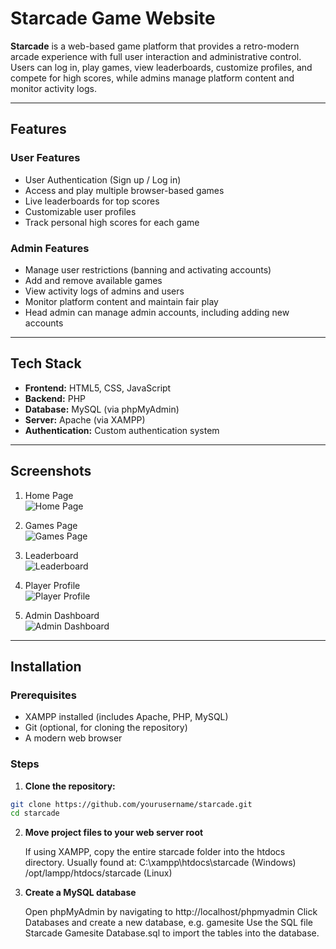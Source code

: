 # Starcade Game Website

**Starcade** is a web-based game platform that provides a retro-modern arcade experience with full user interaction and administrative control. Users can log in, play games, view leaderboards, customize profiles, and compete for high scores, while admins manage platform content and monitor activity logs.

---

## Features

### User Features
- User Authentication (Sign up / Log in)  
- Access and play multiple browser-based games  
- Live leaderboards for top scores  
- Customizable user profiles  
- Track personal high scores for each game  

### Admin Features
- Manage user restrictions (banning and activating accounts)  
- Add and remove available games  
- View activity logs of admins and users  
- Monitor platform content and maintain fair play  
- Head admin can manage admin accounts, including adding new accounts  

---

## Tech Stack

- **Frontend:** HTML5, CSS, JavaScript  
- **Backend:** PHP  
- **Database:** MySQL (via phpMyAdmin)  
- **Server:** Apache (via XAMPP)  
- **Authentication:** Custom authentication system  

---

## Screenshots

1. Home Page  
![Home Page](https://github.com/user-attachments/assets/d30a03d7-7bbd-40d5-ab88-ea72a68f0e83)  

2. Games Page  
![Games Page](https://github.com/user-attachments/assets/282a1a81-4dec-4cd7-8fc3-19269b01e4c7)  

3. Leaderboard  
![Leaderboard](https://github.com/user-attachments/assets/01f5950e-d78d-4883-a16f-1eeaee5994fd)  

4. Player Profile  
![Player Profile](https://github.com/user-attachments/assets/0e31fa7f-87d2-46dd-9640-67246d3bf34a)  

5. Admin Dashboard  
![Admin Dashboard](https://github.com/user-attachments/assets/9dc51f41-19a4-4d76-83fd-7835157c5fdf)  

---

## Installation

### Prerequisites
- XAMPP installed (includes Apache, PHP, MySQL)  
- Git (optional, for cloning the repository)  
- A modern web browser  

### Steps

1. **Clone the repository:**

```bash
git clone https://github.com/yourusername/starcade.git
cd starcade
```

2. **Move project files to your web server root**
   
    If using XAMPP, copy the entire starcade folder into the htdocs directory.
    Usually found at:
    C:\xampp\htdocs\starcade (Windows)
    /opt/lampp/htdocs/starcade (Linux)

4. **Create a MySQL database**

    Open phpMyAdmin by navigating to http://localhost/phpmyadmin
    Click Databases and create a new database, e.g. gamesite
    Use the SQL file Starcade Gamesite Database.sql to import the tables into the database.
